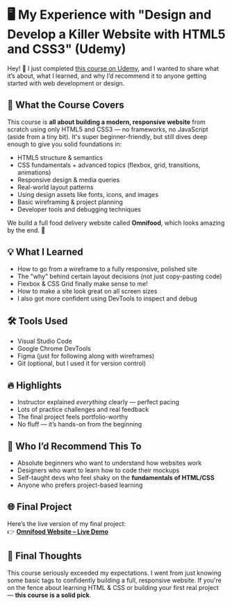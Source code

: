 # 🖥️ My Experience with "Design and Develop a Killer Website with HTML5 and CSS3" (Udemy)

Hey! 👋 I just completed [this course on Udemy](https://www.udemy.com/course/design-and-develop-a-killer-website-with-html5-and-css3/), and I wanted to share what it’s about, what I learned, and why I’d recommend it to anyone getting started with web development or design.

## 🚀 What the Course Covers

This course is **all about building a modern, responsive website** from scratch using only HTML5 and CSS3 — no frameworks, no JavaScript (aside from a tiny bit). It's super beginner-friendly, but still dives deep enough to give you solid foundations in:

- HTML5 structure & semantics
- CSS fundamentals + advanced topics (flexbox, grid, transitions, animations)
- Responsive design & media queries
- Real-world layout patterns
- Using design assets like fonts, icons, and images
- Basic wireframing & project planning
- Developer tools and debugging techniques

We build a full food delivery website called **Omnifood**, which looks amazing by the end. 💪

## 💡 What I Learned

- How to go from a wireframe to a fully responsive, polished site
- The "why" behind certain layout decisions (not just copy-pasting code)
- Flexbox & CSS Grid finally make sense to me!
- How to make a site look great on all screen sizes
- I also got more confident using DevTools to inspect and debug

## 🛠️ Tools Used

- Visual Studio Code
- Google Chrome DevTools
- Figma (just for following along with wireframes)
- Git (optional, but I used it for version control)

## 🔥 Highlights

- Instructor explained _everything_ clearly — perfect pacing
- Lots of practice challenges and real feedback
- The final project feels portfolio-worthy
- No fluff — it’s hands-on from the beginning

## 🤔 Who I’d Recommend This To

- Absolute beginners who want to understand how websites work
- Designers who want to learn how to code their mockups
- Self-taught devs who feel shaky on the **fundamentals of HTML/CSS**
- Anyone who prefers project-based learning

## 🌐 Final Project

Here’s the live version of my final project:  
👉 [**Omnifood Website – Live Demo**](https://omnifood.dev/)

## 🏁 Final Thoughts

This course seriously exceeded my expectations. I went from just knowing some basic tags to confidently building a full, responsive website. If you're on the fence about learning HTML & CSS or building your first real project — **this course is a solid pick**.

